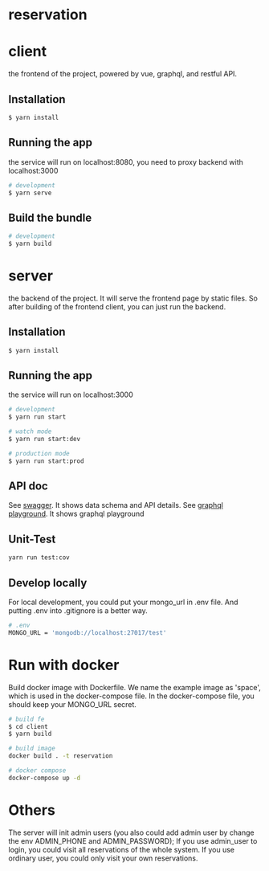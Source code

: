 # reservation
# client
the frontend of the project, powered by vue, graphql, and restful API.

## Installation

```bash
$ yarn install
```

## Running the app
the service will run on localhost:8080, you need to proxy backend with localhost:3000
```bash
# development
$ yarn serve
```

## Build the bundle
```bash
# development
$ yarn build
```

# server
the backend of the project. It will serve the frontend page by static files. So after building of the frontend client, you can just run the backend.

## Installation

```bash
$ yarn install
```

## Running the app
the service will run on localhost:3000
```bash
# development
$ yarn run start

# watch mode
$ yarn run start:dev

# production mode
$ yarn run start:prod
```

## API doc
See [swagger](http://localhost:3000/api). It shows data schema and API details.
See [graphql playground](http://localhost:3000/graphql). It shows graphql playground

## Unit-Test
```bash
yarn run test:cov
```

## Develop locally
For local development, you could put your mongo_url in .env file. And putting .env into .gitignore is a better way.
```bash
# .env
MONGO_URL = 'mongodb://localhost:27017/test'
```

# Run with docker
Build docker image with Dockerfile. We name the example image as 'space', which is used in the docker-compose file. In the docker-compose file, you should keep your MONGO_URL secret.
```bash
# build fe
$ cd client
$ yarn build

# build image
docker build . -t reservation

# docker compose
docker-compose up -d
```

# Others
The server will init admin users (you also could add admin user by change the env ADMIN_PHONE and ADMIN_PASSWORD);
If you use admin_user to login, you could visit all reservations of the whole system.
If you use ordinary user, you could only visit your own reservations.
